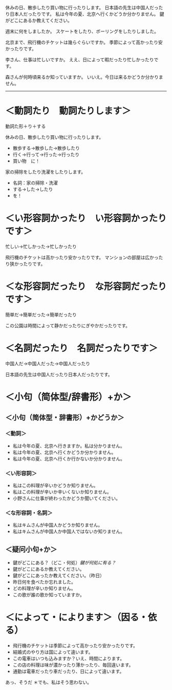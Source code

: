 休みの日、散歩したり買い物に行ったりします。
日本語の先生は中国人だったり日本人だったりです。
私は今年の夏、北京へ行くかどうか分かりません。
鍵がどこにあるか教えてください。

週末に何をしましたか。
スケートをしたり、ボーリングをしたりしました。

北京まで、飛行機のチケットは幾らぐらいですか。
季節によって高かったり安かったりです。

李さん、仕事は忙しいですか。
ええ、日によって暇だったり忙しかったりです。

森さんが何時頃来るか知っていますか。
いいえ。今日は来るかどうか分かりません。

---

# ＜動詞たり　動詞たりします＞
動詞た形＋り＋する

休みの日、散歩したり買い物に行ったりします。
* 散歩する→散歩した→散歩したり
* 行く→行って→行った→行ったり
* 買い物　に！

家の掃除をしたり洗濯をしたりします。
* 名詞：家の掃除・洗濯
* する→した→したり
* を！

# ＜い形容詞かったり　い形容詞かったりです＞
忙しい→忙しかった→忙しかったり

飛行機のチケットは高かったり安かったりです。
マンションの部屋は広かったり狭かったりです。

# ＜な形容詞だったり　な形容詞だったりです＞
簡単だ→簡単だった→簡単だったり

この公園は時間によって静かだったりにぎやかだったりです。

# ＜名詞だったり　名詞だったりです＞
中国人だ→中国人だった→中国人だったり

日本語の先生は中国人だったり日本人だったりです。

# ＜小句（简体型/辞書形）+か＞
## ＜小句（简体型・辞書形）+かどうか＞
### ＜動詞＞
* 私は今年の夏、北京へ行きますか。私は分かりません。
* 私は今年の夏、北京へ行くかどうか分かりません。
* 私は今年の夏、北京へ行くか行かないか分かりません。

### ＜い形容詞＞
* 私はこの料理が辛いかどうか知りません。
* 私はこの料理が辛いか辛いくないか知りません。
* 小野さんに仕事が終わったかどうか聞いてください。

### ＜な形容詞・名詞＞
* 私はキムさんが中国人かどうか知りません。
* 私はキムさんが中国人か中国人ではないか知りません。

## ＜疑问小句+か＞
* 鍵がどこにある？（どこ・何処）*鍵が何処に有る？*
* 鍵がどこにあるか教えてください。
* 鍵がどこにあったか教えてください。（昨日）
* 昨日何を食べたか忘れました。
* どの料理が辛いか知りません。
* この歌が誰の歌か知っていますか。

# ＜によって・によります＞（因る・依る）
* 飛行機のチケットは季節によって高かったり安かったりです。
* 結婚式のやり方は国によって違います。
* この電車はいつも込みますか？いえ、時間によります。
* この店の料理は味が濃かったり薄かったり、毎回違います。
* 通勤は電車だったり車だったり、日によって違います。

あっ、そうだ
＊でも、私はそう思わない。

